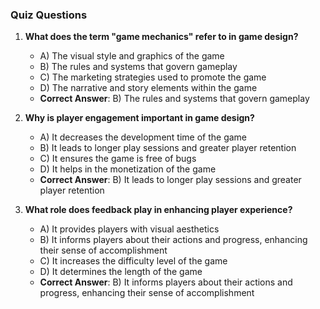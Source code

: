 ### Quiz Questions ###

1. **What does the term "game mechanics" refer to in game design?**  
   - A) The visual style and graphics of the game  
   - B) The rules and systems that govern gameplay  
   - C) The marketing strategies used to promote the game  
   - D) The narrative and story elements within the game  
   - **Correct Answer**: B) The rules and systems that govern gameplay  

2. **Why is player engagement important in game design?**  
   - A) It decreases the development time of the game  
   - B) It leads to longer play sessions and greater player retention  
   - C) It ensures the game is free of bugs  
   - D) It helps in the monetization of the game  
   - **Correct Answer**: B) It leads to longer play sessions and greater player retention  

3. **What role does feedback play in enhancing player experience?**  
   - A) It provides players with visual aesthetics  
   - B) It informs players about their actions and progress, enhancing their sense of accomplishment  
   - C) It increases the difficulty level of the game  
   - D) It determines the length of the game  
   - **Correct Answer**: B) It informs players about their actions and progress, enhancing their sense of accomplishment  